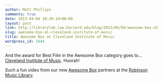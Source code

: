 ```yaml
---
author: Matt Phillips
comments: true
date: 2013-04-04 18:20:14+00:00
layout: post
link: http://librarylab.law.harvard.edu/blog/2013/04/04/awesome-box-at-cleveland-institute-of-music/
slug: awesome-box-at-cleveland-institute-of-music
title: Awesome Box at Cleveland Institute of Music
wordpress_id: 1644
---
```


And the award for Best Film in the Awesome Box category goes to... [Cleveland Institute of Music](http://www.cim.edu/). Hoorah!



Such a fun video from our new [Awesome Box](http://awesomebox.io) partners at the [Robinson Music Library](http://www.cim.edu/library/).
